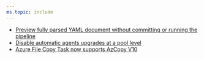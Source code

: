 ```yaml
---
ms.topic: include
---
```


- [Preview fully parsed YAML document without committing or running the pipeline](#preview-fully-parsed-yaml-document-without-committing-or-running-the-pipeline)
- [Disable automatic agents upgrades at a pool level](#disable-automatic-agents-upgrades-at-a-pool-level)
- [Azure File Copy Task now supports AzCopy V10](#azure-file-copy-task-now-supports-azcopy-v10)